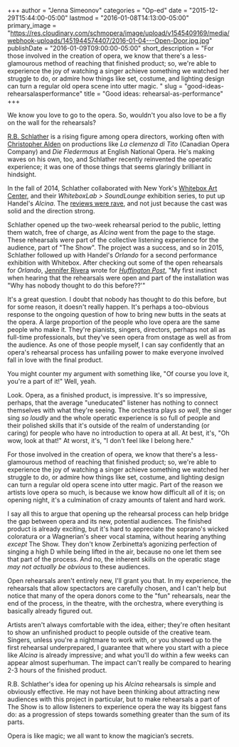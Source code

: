 +++
author = "Jenna Simeonov"
categories = "Op-ed"
date = "2015-12-29T15:44:00-05:00"
lastmod = "2016-01-08T14:13:00-05:00"
primary_image = "https://res.cloudinary.com/schmopera/image/upload/v1545409169/media/webhook-uploads/1451944574407/2016-01-04---Open-Door.jpg.jpg"
publishDate = "2016-01-09T09:00:00-05:00"
short_description = "For those involved in the creation of opera, we know that there&#039;s a less-glamourous method of reaching that finished product; so, we&#039;re able to experience the joy of watching a singer achieve something we watched her struggle to do, or admire how things like set, costume, and lighting design can turn a regular old opera scene into utter magic. "
slug = "good-ideas-rehearsalasperformance"
title = "Good ideas: rehearsal-as-performance"
+++

We know you love to go to the opera. So, wouldn't you also love to be a fly on the wall for the rehearsals?

[R.B. Schlather](/scene/people/rb-schlather/) is a rising figure among opera directors, working often with [Christopher Alden](/talking-with-director-christopher-alden/) on productions like *La clemenza di Tito* (Canadian Opera Company) and *Die Fledermaus* at English National Opera. He's making waves on his own, too, and Schlather recently reinvented the operatic experience; it was one of those things that seems glaringly brilliant in hindsight.

In the fall of 2014, Schlather collaborated with New York's [Whitebox Art Center](http://whiteboxnyc.org/), and their *WhiteboxLab > SoundLounge* exhibition series, to put up Handel's *Alcina*. The [reviews were rave](http://www.nytimes.com/2014/09/24/arts/music/alcina-from-r-b-schlather-at-the-whitebox-art-center.html?_r=1), and not just because the cast was solid and the direction strong. 

Schlather opened up the two-week rehearsal period to the public, letting them watch, free of charge, as *Alcina* went from the page to the stage. These rehearsals were part of the collective listening experience for the audience, part of "The Show". The project was a success, and so in 2015, Schlather followed up with Handel's *Orlando* for a second performance exhibition with Whitebox. After checking out some of the open rehearsals for *Orlando*, [Jennifer Rivera](/scene/people/jennifer-rivera/) wrote for [*Huffington Post*](http://www.huffingtonpost.com/jennifer-rivera/rb-schlathers-handel-inst_b_7197470.html), "My first instinct when hearing that the rehearsals were open and part of the installation was "Why has nobody thought to do this before??'"

It's a great question. I doubt that nobody has thought to do this before, but for some reason, it doesn't really happen. It's perhaps a too-obvious response to the ongoing question of how to bring new butts in the seats at the opera. A large proportion of the people who love opera are the same people who make it. They're pianists, singers, directors, perhaps not all as full-time professionals, but they've seen opera from onstage as well as from the audience. As one of those people myself, I can say confidently that an opera's rehearsal process has unfailing power to make everyone involved fall in love with the final product.

You might counter my argument with something like, "Of course you love it, you're a part of it!" Well, yeah.

Look. Opera, as a finished product, is impressive. It's so impressive, perhaps, that the average "uneducated" listener has nothing to connect themselves with what they're seeing. The orchestra plays *so well*, the singer sing *so loudly* and the whole operatic experience is so full of people and their polished skills that it's outside of the realm of understanding (or caring) for people who have no introduction to opera at all. At best, it's, "Oh wow, look at that!" At worst, it's, "I don't feel like I belong here."

For those involved in the creation of opera, we know that there's a less-glamourous method of reaching that finished product; so, we're able to experience the joy of watching a singer achieve something we watched her struggle to do, or admire how things like set, costume, and lighting design can turn a regular old opera scene into utter magic. Part of the reason we artists love opera so much, is because we know how difficult all of it is; on opening night, it's a culmination of crazy amounts of talent and hard work.

I say all this to argue that opening up the rehearsal process can help bridge the gap between opera and its new, potential audiences. The finished product is already exciting, but it's hard to appreciate the soprano's wicked coloratura or a Wagnerian's sheer vocal stamina, without hearing anything *except* The Show. They don't know Zerbinetta’s agonizing perfection of singing a high D while being lifted in the air, because no one let them see that part of the process. And no, the inherent skills on the operatic stage *may not actually be obvious* to these audiences.

Open rehearsals aren't entirely new, I'll grant you that. In my experience, the rehearsals that allow spectactors are carefully chosen, and I can't help but notice that many of the opera donors come to the "fun" rehearsals, near the end of the process, in the theatre, with the orchestra, where everything is basically already figured out. 

Artists aren't always comfortable with the idea, either; they're often hesitant to show an unfinished product to people outside of the creative team. Singers, unless you're a nightmare to work with, or you showed up to the first rehearsal underprepared, I guarantee that where you start with a piece like *Alcina* is already impressive; and what you'll do within a few weeks can appear almost superhuman. The impact can't really be compared to hearing 2-3 hours of the finished product.

R.B. Schlather's idea for opening up his *Alcina* rehearsals is simple and obviously effective. He may not have been thinking about attracting new audiences with this project in particular, but to make rehearsals a part of The Show is to allow listeners to experience opera the way its biggest fans do: as a progression of steps towards something greater than the sum of its parts.

Opera is like magic; we all want to know the magician’s secrets. 
